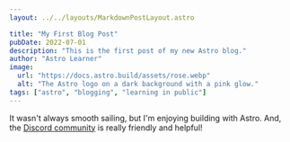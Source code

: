 ```yaml
---
layout: ../../layouts/MarkdownPostLayout.astro

title: "My First Blog Post"
pubDate: 2022-07-01
description: "This is the first post of my new Astro blog."
author: "Astro Learner"
image:
  url: "https://docs.astro.build/assets/rose.webp"
  alt: "The Astro logo on a dark background with a pink glow."
tags: ["astro", "blogging", "learning in public"]
---
```


It wasn't always smooth sailing, but I'm enjoying building with Astro. And, the [Discord community](https://astro.build/chat) is really friendly and helpful!
